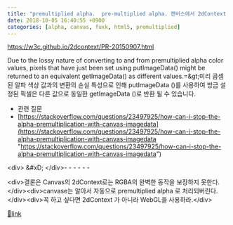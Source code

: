 ```yaml
---
title: "premultiplied alpha.  pre-multiplied alpha. 캔버스에서 2dContext 사용시 본래 색과 다른 색이 될 수 있다."
date: 2018-10-05 16:40:55 +0900
categories: [alpha, canvas, fuxk, html5, premultiplied]
---
```


https://w3c.github.io/2dcontext/PR-20150907.html

  
Due to the lossy nature of converting to and from premultiplied alpha color values, pixels that have just been set using putImageData() might be returned to an equivalent getImageData() as different values.=&amp;gt;미리 곱셈 된 알파 색상 값과의 변환의 손실 특성으로 인해 putImageData ()를 사용하여 방금 설정된 픽셀은 다른 값으로 동일한 getImageData ()로 반환 될 수 있습니다.  
- 관련 질문
- [https://stackoverflow.com/questions/23497925/how-can-i-stop-the-alpha-premultiplication-with-canvas-imagedata](https://stackoverflow.com/questions/23497925/how-can-i-stop-the-alpha-premultiplication-with-canvas-imagedata "https://stackoverflow.com/questions/23497925/how-can-i-stop-the-alpha-premultiplication-with-canvas-imagedata")


&lt;div&gt;  &amp;#xD;
&lt;/div&gt;- - - - - -

  
&lt;div&gt;결론은 Canvas의 2dContext로는 RGBA의 완벽한 동작을 보장하지 못한다.&lt;/div&gt;&lt;div&gt;canvase는 알아서 자동으로 premultiplied alpha 로 처리되버린다.&lt;/div&gt;&lt;div&gt;꼭 하고 싶다면 2dContext 가 아니라 WebGL을 사용하라.&lt;/div&gt;


[🔗link](http://www.mins01.com/mh/tech/read/1201)